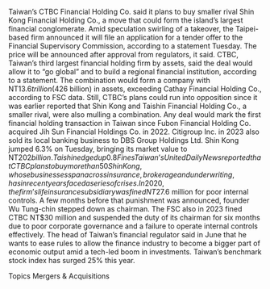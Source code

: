 Taiwan’s CTBC Financial Holding Co. said it plans to buy smaller rival Shin Kong Financial Holding Co., a move that could form the island’s largest financial conglomerate.
Amid speculation swirling of a takeover, the Taipei-based firm announced it will file an application for a tender offer to the Financial Supervisory Commission, according to a statement Tuesday. The price will be announced after approval from regulators, it said.
CTBC, Taiwan’s third largest financial holding firm by assets, said the deal would allow it to “go global” and to build a regional financial institution, according to a statement. The combination would form a company with NT$13.6 trillion ($426 billion) in assets, exceeding Cathay Financial Holding Co., according to FSC data.
Still, CTBC’s plans could run into opposition since it was earlier reported that Shin Kong and Taishin Financial Holding Co., a smaller rival, were also mulling a combination.
Any deal would mark the first financial holding transaction in Taiwan since Fubon Financial Holding Co. acquired Jih Sun Financial Holdings Co. in 2022. Citigroup Inc. in 2023 also sold its local banking business to DBS Group Holdings Ltd.
Shin Kong jumped 6.3% on Tuesday, bringing its market value to NT$202 billion. Taishin edged up 0.8% and CTBC was flat.
Fines
Taiwan’s United Daily News reported that CTBC plans to buy more than 50% of Shin Kong’s shares in the fourth quarter if the regulator approves its tender offer, before then buying 100% shares to complete the takeover.
Shin Kong, whose businesses span across insurance, brokerage and underwriting, has in recent years faced a series of crises. In 2020, the firm’s life insurance subsidiary was fined NT$27.6 million for poor internal controls. A few months before that punishment was announced, founder Wu Tung-chin stepped down as chairman.
The FSC also in 2023 fined CTBC NT$30 million and suspended the duty of its chairman for six months due to poor corporate governance and a failure to operate internal controls effectively.
The head of Taiwan’s financial regulator said in June that he wants to ease rules to allow the finance industry to become a bigger part of economic output amid a tech-led boom in investments.
Taiwan’s benchmark stock index has surged 25% this year.

Topics
Mergers & Acquisitions
